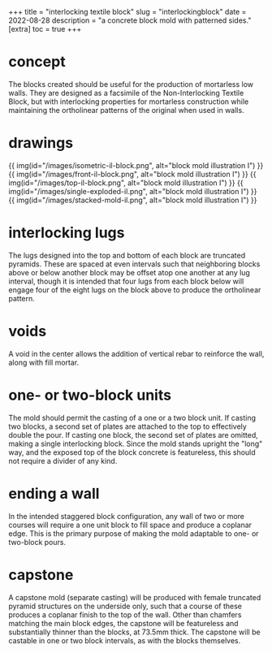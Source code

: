 +++
title = "interlocking textile block"
slug = "interlockingblock"
date = 2022-08-28
description = "a concrete block mold with patterned sides."
[extra]
  toc = true
+++

# concept
The blocks created should be useful for the production of mortarless low walls. They are designed as a facsimile of the Non-Interlocking Textile Block, but with interlocking properties for mortarless construction while maintaining the ortholinear patterns of the original when used in walls.

# drawings
{{ img(id="/images/isometric-il-block.png", alt="block mold illustration I") }}
{{ img(id="/images/front-il-block.png", alt="block mold illustration I") }}
{{ img(id="/images/top-il-block.png", alt="block mold illustration I") }}
{{ img(id="/images/single-exploded-il.png", alt="block mold illustration I") }}
{{ img(id="/images/stacked-mold-il.png", alt="block mold illustration I") }}

# interlocking lugs
The lugs designed into the top and bottom of each block are truncated pyramids. These are spaced at even intervals such that neighboring blocks above or below another block may be offset atop one another at any lug interval, though it is intended that four lugs from each block below will engage four of the eight lugs on the block above to produce the ortholinear pattern.

# voids
A void in the center allows the addition of vertical rebar to reinforce the wall, along with fill mortar.

# one- or two-block units
The mold should permit the casting of a one or a two block unit. If casting two blocks, a second set of plates are attached to the top to effectively double the pour. If casting one block, the second set of plates are omitted, making a single interlocking block. Since the mold stands upright the "long" way, and the exposed top of the block concrete is featureless, this should not require a divider of any kind.

# ending a wall
In the intended staggered block configuration, any wall of two or more courses will require a one unit block to fill space and produce a coplanar edge. This is the primary purpose of making the mold adaptable to one- or two-block pours.

# capstone
A capstone mold (separate casting) will be produced with female truncated pyramid structures on the underside only, such that a course of these produces a coplanar finish to the top of the wall. Other than chamfers matching the main block edges, the capstone will be featureless and substantially thinner than the blocks, at 73.5mm thick. The capstone will be castable in one or two block intervals, as with the blocks themselves.